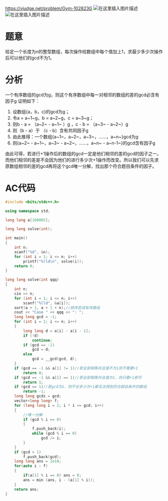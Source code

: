 https://vjudge.net/problem/Gym-102823G
![在这里插入图片描述](https://img-blog.csdnimg.cn/66b2cbfe68664690927d8cecd9599efb.png?x-oss-process=image/watermark,type_ZHJvaWRzYW5zZmFsbGJhY2s,shadow_50,text_Q1NETiBAUVFRUTIzMg==,size_20,color_FFFFFF,t_70,g_se,x_16)![在这里插入图片描述](https://img-blog.csdnimg.cn/8829fb005d944068a66886a51bf53c4d.png?x-oss-process=image/watermark,type_ZHJvaWRzYW5zZmFsbGJhY2s,shadow_50,text_Q1NETiBAUVFRUTIzMg==,size_20,color_FFFFFF,t_70,g_se,x_16)
# 题意
给定一个长度为n的整型数组，每次操作给数组中每个值加上1，求最少多少次操作后可以他们的gcd不为1。
# 分析
一个有序数组的gcd为g，则这个有序数组中每一对相邻的数组的差的gcd必含有因子g
证明如下：

 1. 设数组{a，b，c}的gcd为g；
 2. 令a = a~1~g，b = a~2~g，c = a~3~g；
 3. 则b - a = （a~2~ -  a~1~ ）g ，c - b = （a~3~ - a~2~）g
 4. 则（b - a）于 （c - b）含有共同因子g
 5. 由此推得：一个数组{a~1~，a~2~，a~3~，……，a~n~}gcd为g
 6. 则{a~2~ - a~1~，a~3~ - a~2~，……，a~n~ - a~n-1~}的gcd含有因子g


由此可得，若进行+1操作后的数组的gcd一定是他们相邻的差的gcd的因子之一。而他们相邻的差是不会因为他们的进行多少次+1操作而改变。所以我们可以先求原数组相邻的差的gcd再将这个gcd唯一分解，找出那个符合题目条件的因子。
# AC代码
```cpp
#include <bits/stdc++.h>

using namespace std;

long long a[100005];

long long solve(int);

int main()
{
    int n;
    scanf("%d", &n);
    for (int i = 1; i <= n; i++)
        printf("%lld\n", solve(i));
    return 0;
}

long long solve(int qqq)
{
    int n;
    cin >> n;
    for (int i = 1; i <= n; i++)
        scanf("%lld", &a[i]);
    sort(a + 1, a + 1 + n);//排序变成有序数组
    cout << "Case " << qqq << ": ";
    long long gcd = -1;
    for (int i = 2; i <= n; i++)
    {
        long long d = a[i] - a[i - 1];
        if (!d)
            continue;
        if (gcd == -1)
            gcd = d;
        else
            gcd = __gcd(gcd, d);
    }
    if (gcd == -1 && a[1] != 1)//若全部相等并且值不为1则不需要+1
        return 0;
    if (gcd == -1 && a[1] == 1)//若全部相等并且值为1，则只要+1即可
        return 1;
    if (gcd == 1)//若gcd为1，则不论多少次+1都无法得到符合题目条件的数组
        return -1;
    long long gcds = gcd;
    vector<long long> f;
    for (long long i = 2; i * i <= gcd; i++)
    {
    	//唯一分解
        if (gcd % i == 0)
        {
            f.push_back(i);
            while (gcd % i == 0)
                gcd /= i;
        }
    }
    if (gcd > 1)
        f.push_back(gcd);
    long long ans = 1e18;
    for(auto i : f)
    {
        if(a[1] % i == 0) ans = 0;
        ans = min (ans, i - (a[1] % i));
    }
    return ans;
}
```

